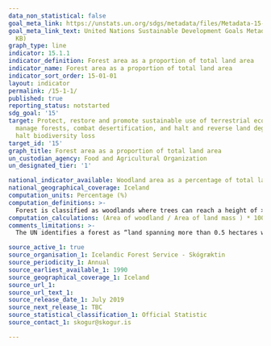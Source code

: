 ```yaml
---
data_non_statistical: false
goal_meta_link: https://unstats.un.org/sdgs/metadata/files/Metadata-15-01-01.pdf
goal_meta_link_text: United Nations Sustainable Development Goals Metadata (PDF 379
  KB)
graph_type: line
indicator: 15.1.1
indicator_definition: Forest area as a proportion of total land area
indicator_name: Forest area as a proportion of total land area
indicator_sort_order: 15-01-01
layout: indicator
permalink: /15-1-1/
published: true
reporting_status: notstarted
sdg_goal: '15'
target: Protect, restore and promote sustainable use of terrestrial ecosystems, sustainably
  manage forests, combat desertification, and halt and reverse land degradation and
  halt biodiversity loss
target_id: '15'
graph_title: Forest area as a proportion of total land area
un_custodian_agency: Food and Agricultural Organization
un_designated_tier: '1'

national_indicator_available: Woodland area as a percentage of total land area
national_geographical_coverage: Iceland
computation_units: Percentage (%)
computation_definitions: >-
  Forest is classified as woodlands where trees can reach a height of > 5m. This classification excludes a large portion of natural Icelandic birch forrests, thus information about the coverage of woodlands where trees to not reach 5m of height are also reported.
computation_calculations: (Area of woodland / Area of land mass ) * 100 
comments_limitations: >-
  The UN identifies a forest as “land spanning more than 0.5 hectares with trees higher than 5 meters and a canopy cover of more than 10 percent, or trees able to reach these thresholds in situ". This classification excludes a large portion of natural Icelandic birch forrests, thus information about the coverage of woodlands where trees to not reach 5m of height are also reported. Data follows the UN specification for this indicator. This indicator has been identified in collaboration with topic experts.

source_active_1: true
source_organisation_1: Icelandic Forest Service - Skógræktin
source_periodicity_1: Annual
source_earliest_available_1: 1990
source_geographical_coverage_1: Iceland
source_url_1: 
source_url_text_1: 
source_release_date_1: July 2019
source_next_release_1: TBC
source_statistical_classification_1: Official Statistic 
source_contact_1: skogur@skogur.is

---
```


